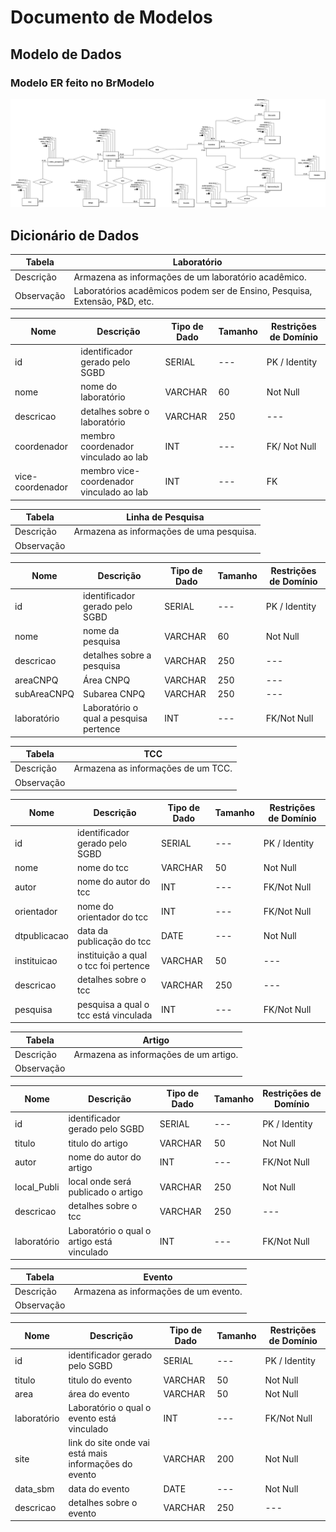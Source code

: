 # Documento de Modelos

## Modelo de Dados

### Modelo ER feito no BrModelo

![Modelo ER](./images/modelo_ER.png)


## Dicionário de Dados

|   Tabela   | Laboratório |
| ---------- | ----------- |
| Descrição  | Armazena as informações de um laboratório acadêmico. |
| Observação | Laboratórios acadêmicos podem ser de Ensino, Pesquisa, Extensão, P&D, etc. |

|  Nome         | Descrição                        | Tipo de Dado | Tamanho | Restrições de Domínio |
| ------------- | -------------------------------- | ------------ | ------- | --------------------- |
| id        | identificador gerado pelo SGBD   | SERIAL       | ---     | PK / Identity |
| nome          | nome do laboratório              | VARCHAR      | 60     | Not Null |
| descricao     | detalhes sobre o laboratório     | VARCHAR      | 250     | --- |
| coordenador     | membro coordenador vinculado ao lab     | INT      | ---    | FK/ Not Null |
| vice-coordenador     | membro vice-coordenador vinculado ao lab     | INT      | ---    | FK |


|   Tabela   | Linha de Pesquisa |
| ---------- | ----------- |
| Descrição  | Armazena as informações de uma pesquisa. |
| Observação | |

|  Nome         | Descrição                        | Tipo de Dado | Tamanho | Restrições de Domínio |
| ------------- | -------------------------------- | ------------ | ------- | --------------------- |
| id        | identificador gerado pelo SGBD   | SERIAL       | ---     | PK / Identity |
| nome          | nome da pesquisa              | VARCHAR      | 60     | Not Null |
| descricao     | detalhes sobre a pesquisa     | VARCHAR      | 250     | --- |
| areaCNPQ     | Área CNPQ     | VARCHAR      | 250    | --- |
| subAreaCNPQ     | Subarea CNPQ     |  VARCHAR      | 250    | --- |
| laboratório     | Laboratório o qual a pesquisa pertence     |  INT      | ---    | FK/Not Null |


|   Tabela   | TCC |
| ---------- | ----------- |
| Descrição  | Armazena as informações de um TCC. |
| Observação | |

|  Nome         | Descrição                        | Tipo de Dado | Tamanho | Restrições de Domínio |
| ------------- | -------------------------------- | ------------ | ------- | --------------------- |
| id            | identificador gerado pelo SGBD   | SERIAL       | ---     | PK / Identity |
| nome          | nome do tcc             | VARCHAR | 50  | Not Null |
| autor         | nome do autor do tcc    | INT     | --- | FK/Not Null |
| orientador    | nome do orientador do tcc| INT    | --- | FK/Not Null |
| dtpublicacao  | data da publicação do tcc| DATE    | --- | Not Null |
| instituicao   | instituição a qual o tcc foi pertence| VARCHAR    | 50 | --- |
| descricao     | detalhes sobre o tcc| VARCHAR| 250    | --- |
| pesquisa      | pesquisa a qual o tcc está vinculada  |  INT      | ---    | FK/Not Null |


|   Tabela   | Artigo |
| ---------- | ----------- |
| Descrição  | Armazena as informações de um artigo. |
| Observação | |

|  Nome         | Descrição                        | Tipo de Dado | Tamanho | Restrições de Domínio |
| ------------- | -------------------------------- | ------------ | ------- | --------------------- |
| id            | identificador gerado pelo SGBD   | SERIAL       | ---     | PK / Identity |
| titulo        | titulo do artigo                 | VARCHAR | 50  | Not Null |
| autor         | nome do autor do artigo          | INT     | --- | FK/Not Null |
| local_Publi   | local onde  será publicado o artigo| VARCHAR   | 250 | Not Null |
| descricao     | detalhes sobre o tcc             | VARCHAR| 250    | --- |
| laboratório   | Laboratório o qual o artigo está vinculado|  INT      | --- | FK/Not Null |


|   Tabela   | Evento |
| ---------- | ----------- |
| Descrição  | Armazena as informações de um evento. |
| Observação | |

|  Nome         | Descrição                        | Tipo de Dado | Tamanho | Restrições de Domínio |
| ------------- | -------------------------------- | ------------ | ------- | --------------------- |
| id            | identificador gerado pelo SGBD   | SERIAL       | ---     | PK / Identity |
| titulo        | titulo do evento                 | VARCHAR | 50 | Not Null |
| area          | área do evento                   | VARCHAR | 50 | Not Null |
| laboratório   | Laboratório o qual o evento está vinculado|  INT | --- | FK/Not Null |
| site          | link do site onde vai está mais informações do evento |  VARCHAR | 200 | Not Null |
| data_sbm      | data do evento                   | DATE | --- | Not Null |
| descricao     | detalhes sobre o evento           | VARCHAR| 250    | --- |

